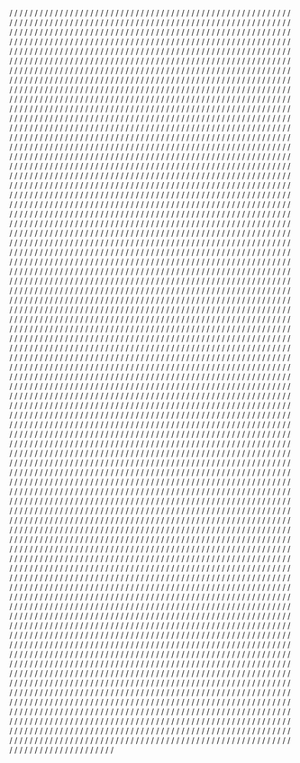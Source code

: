 /
/
/
/
/
/
/
/
/
/
/
/
/
/
/
/
/
/
/
/
/
/
/
/
/
/
/
/
/
/
/
/
/
/
/
/
/
/
/
/
/
/
/
/
/
/
/
/
/
/
/
/
/
/
/
/
/
/
/
/
/
/
/
/
/
/
/
/
/
/
/
/
/
/
/
/
/
/
/
/
/
/
/
/
/
/
/
/
/
/
/
/
/
/
/
/
/
/
/
/
/
/
/
/
/
/
/
/
/
/
/
/
/
/
/
/
/
/
/
/
/
/
/
/
/
/
/
/
/
/
/
/
/
/
/
/
/
/
/
/
/
/
/
/
/
/
/
/
/
/
/
/
/
/
/
/
/
/
/
/
/
/
/
/
/
/
/
/
/
/
/
/
/
/
/
/
/
/
/
/
/
/
/
/
/
/
/
/
/
/
/
/
/
/
/
/
/
/
/
/
/
/
/
/
/
/
/
/
/
/
/
/
/
/
/
/
/
/
/
/
/
/
/
/
/
/
/
/
/
/
/
/
/
/
/
/
/
/
/
/
/
/
/
/
/
/
/
/
/
/
/
/
/
/
/
/
/
/
/
/
/
/
/
/
/
/
/
/
/
/
/
/
/
/
/
/
/
/
/
/
/
/
/
/
/
/
/
/
/
/
/
/
/
/
/
/
/
/
/
/
/
/
/
/
/
/
/
/
/
/
/
/
/
/
/
/
/
/
/
/
/
/
/
/
/
/
/
/
/
/
/
/
/
/
/
/
/
/
/
/
/
/
/
/
/
/
/
/
/
/
/
/
/
/
/
/
/
/
/
/
/
/
/
/
/
/
/
/
/
/
/
/
/
/
/
/
/
/
/
/
/
/
/
/
/
/
/
/
/
/
/
/
/
/
/
/
/
/
/
/
/
/
/
/
/
/
/
/
/
/
/
/
/
/
/
/
/
/
/
/
/
/
/
/
/
/
/
/
/
/
/
/
/
/
/
/
/
/
/
/
/
/
/
/
/
/
/
/
/
/
/
/
/
/
/
/
/
/
/
/
/
/
/
/
/
/
/
/
/
/
/
/
/
/
/
/
/
/
/
/
/
/
/
/
/
/
/
/
/
/
/
/
/
/
/
/
/
/
/
/
/
/
/
/
/
/
/
/
/
/
/
/
/
/
/
/
/
/
/
/
/
/
/
/
/
/
/
/
/
/
/
/
/
/
/
/
/
/
/
/
/
/
/
/
/
/
/
/
/
/
/
/
/
/
/
/
/
/
/
/
/
/
/
/
/
/
/
/
/
/
/
/
/
/
/
/
/
/
/
/
/
/
/
/
/
/
/
/
/
/
/
/
/
/
/
/
/
/
/
/
/
/
/
/
/
/
/
/
/
/
/
/
/
/
/
/
/
/
/
/
/
/
/
/
/
/
/
/
/
/
/
/
/
/
/
/
/
/
/
/
/
/
/
/
/
/
/
/
/
/
/
/
/
/
/
/
/
/
/
/
/
/
/
/
/
/
/
/
/
/
/
/
/
/
/
/
/
/
/
/
/
/
/
/
/
/
/
/
/
/
/
/
/
/
/
/
/
/
/
/
/
/
/
/
/
/
/
/
/
/
/
/
/
/
/
/
/
/
/
/
/
/
/
/
/
/
/
/
/
/
/
/
/
/
/
/
/
/
/
/
/
/
/
/
/
/
/
/
/
/
/
/
/
/
/
/
/
/
/
/
/
/
/
/
/
/
/
/
/
/
/
/
/
/
/
/
/
/
/
/
/
/
/
/
/
/
/
/
/
/
/
/
/
/
/
/
/
/
/
/
/
/
/
/
/
/
/
/
/
/
/
/
/
/
/
/
/
/
/
/
/
/
/
/
/
/
/
/
/
/
/
/
/
/
/
/
/
/
/
/
/
/
/
/
/
/
/
/
/
/
/
/
/
/
/
/
/
/
/
/
/
/
/
/
/
/
/
/
/
/
/
/
/
/
/
/
/
/
/
/
/
/
/
/
/
/
/
/
/
/
/
/
/
/
/
/
/
/
/
/
/
/
/
/
/
/
/
/
/
/
/
/
/
/
/
/
/
/
/
/
/
/
/
/
/
/
/
/
/
/
/
/
/
/
/
/
/
/
/
/
/
/
/
/
/
/
/
/
/
/
/
/
/
/
/
/
/
/
/
/
/
/
/
/
/
/
/
/
/
/
/
/
/
/
/
/
/
/
/
/
/
/
/
/
/
/
/
/
/
/
/
/
/
/
/
/
/
/
/
/
/
/
/
/
/
/
/
/
/
/
/
/
/
/
/
/
/
/
/
/
/
/
/
/
/
/
/
/
/
/
/
/
/
/
/
/
/
/
/
/
/
/
/
/
/
/
/
/
/
/
/
/
/
/
/
/
/
/
/
/
/
/
/
/
/
/
/
/
/
/
/
/
/
/
/
/
/
/
/
/
/
/
/
/
/
/
/
/
/
/
/
/
/
/
/
/
/
/
/
/
/
/
/
/
/
/
/
/
/
/
/
/
/
/
/
/
/
/
/
/
/
/
/
/
/
/
/
/
/
/
/
/
/
/
/
/
/
/
/
/
/
/
/
/
/
/
/
/
/
/
/
/
/
/
/
/
/
/
/
/
/
/
/
/
/
/
/
/
/
/
/
/
/
/
/
/
/
/
/
/
/
/
/
/
/
/
/
/
/
/
/
/
/
/
/
/
/
/
/
/
/
/
/
/
/
/
/
/
/
/
/
/
/
/
/
/
/
/
/
/
/
/
/
/
/
/
/
/
/
/
/
/
/
/
/
/
/
/
/
/
/
/
/
/
/
/
/
/
/
/
/
/
/
/
/
/
/
/
/
/
/
/
/
/
/
/
/
/
/
/
/
/
/
/
/
/
/
/
/
/
/
/
/
/
/
/
/
/
/
/
/
/
/
/
/
/
/
/
/
/
/
/
/
/
/
/
/
/
/
/
/
/
/
/
/
/
/
/
/
/
/
/
/
/
/
/
/
/
/
/
/
/
/
/
/
/
/
/
/
/
/
/
/
/
/
/
/
/
/
/
/
/
/
/
/
/
/
/
/
/
/
/
/
/
/
/
/
/
/
/
/
/
/
/
/
/
/
/
/
/
/
/
/
/
/
/
/
/
/
/
/
/
/
/
/
/
/
/
/
/
/
/
/
/
/
/
/
/
/
/
/
/
/
/
/
/
/
/
/
/
/
/
/
/
/
/
/
/
/
/
/
/
/
/
/
/
/
/
/
/
/
/
/
/
/
/
/
/
/
/
/
/
/
/
/
/
/
/
/
/
/
/
/
/
/
/
/
/
/
/
/
/
/
/
/
/
/
/
/
/
/
/
/
/
/
/
/
/
/
/
/
/
/
/
/
/
/
/
/
/
/
/
/
/
/
/
/
/
/
/
/
/
/
/
/
/
/
/
/
/
/
/
/
/
/
/
/
/
/
/
/
/
/
/
/
/
/
/
/
/
/
/
/
/
/
/
/
/
/
/
/
/
/
/
/
/
/
/
/
/
/
/
/
/
/
/
/
/
/
/
/
/
/
/
/
/
/
/
/
/
/
/
/
/
/
/
/
/
/
/
/
/
/
/
/
/
/
/
/
/
/
/
/
/
/
/
/
/
/
/
/
/
/
/
/
/
/
/
/
/
/
/
/
/
/
/
/
/
/
/
/
/
/
/
/
/
/
/
/
/
/
/
/
/
/
/
/
/
/
/
/
/
/
/
/
/
/
/
/
/
/
/
/
/
/
/
/
/
/
/
/
/
/
/
/
/
/
/
/
/
/
/
/
/
/
/
/
/
/
/
/
/
/
/
/
/
/
/
/
/
/
/
/
/
/
/
/
/
/
/
/
/
/
/
/
/
/
/
/
/
/
/
/
/
/
/
/
/
/
/
/
/
/
/
/
/
/
/
/
/
/
/
/
/
/
/
/
/
/
/
/
/
/
/
/
/
/
/
/
/
/
/
/
/
/
/
/
/
/
/
/
/
/
/
/
/
/
/
/
/
/
/
/
/
/
/
/
/
/
/
/
/
/
/
/
/
/
/
/
/
/
/
/
/
/
/
/
/
/
/
/
/
/
/
/
/
/
/
/
/
/
/
/
/
/
/
/
/
/
/
/
/
/
/
/
/
/
/
/
/
/
/
/
/
/
/
/
/
/
/
/
/
/
/
/
/
/
/
/
/
/
/
/
/
/
/
/
/
/
/
/
/
/
/
/
/
/
/
/
/
/
/
/
/
/
/
/
/
/
/
/
/
/
/
/
/
/
/
/
/
/
/
/
/
/
/
/
/
/
/
/
/
/
/
/
/
/
/
/
/
/
/
/
/
/
/
/
/
/
/
/
/
/
/
/
/
/
/
/
/
/
/
/
/
/
/
/
/
/
/
/
/
/
/
/
/
/
/
/
/
/
/
/
/
/
/
/
/
/
/
/
/
/
/
/
/
/
/
/
/
/
/
/
/
/
/
/
/
/
/
/
/
/
/
/
/
/
/
/
/
/
/
/
/
/
/
/
/
/
/
/
/
/
/
/
/
/
/
/
/
/
/
/
/
/
/
/
/
/
/
/
/
/
/
/
/
/
/
/
/
/
/
/
/
/
/
/
/
/
/
/
/
/
/
/
/
/
/
/
/
/
/
/
/
/
/
/
/
/
/
/
/
/
/
/
/
/
/
/
/
/
/
/
/
/
/
/
/
/
/
/
/
/
/
/
/
/
/
/
/
/
/
/
/
/
/
/
/
/
/
/
/
/
/
/
/
/
/
/
/
/
/
/
/
/
/
/
/
/
/
/
/
/
/
/
/
/
/
/
/
/
/
/
/
/
/
/
/
/
/
/
/
/
/
/
/
/
/
/
/
/
/
/
/
/
/
/
/
/
/
/
/
/
/
/
/
/
/
/
/
/
/
/
/
/
/
/
/
/
/
/
/
/
/
/
/
/
/
/
/
/
/
/
/
/
/
/
/
/
/
/
/
/
/
/
/
/
/
/
/
/
/
/
/
/
/
/
/
/
/
/
/
/
/
/
/
/
/
/
/
/
/
/
/
/
/
/
/
/
/
/
/
/
/
/
/
/
/
/
/
/
/
/
/
/
/
/
/
/
/
/
/
/
/
/
/
/
/
/
/
/
/
/
/
/
/
/
/
/
/
/
/
/
/
/
/
/
/
/
/
/
/
/
/
/
/
/
/
/
/
/
/
/
/
/
/
/
/
/
/
/
/
/
/
/
/
/
/
/
/
/
/
/
/
/
/
/
/
/
/
/
/
/
/
/
/
/
/
/
/
/
/
/
/
/
/
/
/
/
/
/
/
/
/
/
/
/
/
/
/
/
/
/
/
/
/
/
/
/
/
/
/
/
/
/
/
/
/
/
/
/
/
/
/
/
/
/
/
/
/
/
/
/
/
/
/
/
/
/
/
/
/
/
/
/
/
/
/
/
/
/
/
/
/
/
/
/
/
/
/
/
/
/
/
/
/
/
/
/
/
/
/
/
/
/
/
/
/
/
/
/
/
/
/
/
/
/
/
/
/
/
/
/
/
/
/
/
/
/
/
/
/
/
/
/
/
/
/
/
/
/
/
/
/
/
/
/
/
/
/
/
/
/
/
/
/
/
/
/
/
/
/
/
/
/
/
/
/
/
/
/
/
/
/
/
/
/
/
/
/
/
/
/
/
/
/
/
/
/
/
/
/
/
/
/
/
/
/
/
/
/
/
/
/
/
/
/
/
/
/
/
/
/
/
/
/
/
/
/
/
/
/
/
/
/
/
/
/
/
/
/
/
/
/
/
/
/
/
/
/
/
/
/
/
/
/
/
/
/
/
/
/
/
/
/
/
/
/
/
/
/
/
/
/
/
/
/
/
/
/
/
/
/
/
/
/
/
/
/
/
/
/
/
/
/
/
/
/
/
/
/
/
/
/
/
/
/
/
/
/
/
/
/
/
/
/
/
/
/
/
/
/
/
/
/
/
/
/
/
/
/
/
/
/
/
/
/
/
/
/
/
/
/
/
/
/
/
/
/
/
/
/
/
/
/
/
/
/
/
/
/
/
/
/
/
/
/
/
/
/
/
/
/
/
/
/
/
/
/
/
/
/
/
/
/
/
/
/
/
/
/
/
/
/
/
/
/
/
/
/
/
/
/
/
/
/
/
/
/
/
/
/
/
/
/
/
/
/
/
/
/
/
/
/
/
/
/
/
/
/
/
/
/
/
/
/
/
/
/
/
/
/
/
/
/
/
/
/
/
/
/
/
/
/
/
/
/
/
/
/
/
/
/
/
/
/
/
/
/
/
/
/
/
/
/
/
/
/
/
/
/
/
/
/
/
/
/
/
/
/
/
/
/
/
/
/
/
/
/
/
/
/
/
/
/
/
/
/
/
/
/
/
/
/
/
/
/
/
/
/
/
/
/
/
/
/
/
/
/
/
/
/
/
/
/
/
/
/
/
/
/
/
/
/
/
/
/
/
/
/
/
/
/
/
/
/
/
/
/
/
/
/
/
/
/
/
/
/
/
/
/
/
/
/
/
/
/
/
/
/
/
/
/
/
/
/
/
/
/
/
/
/
/
/
/
/
/
/
/
/
/
/
/
/
/
/
/
/
/
/
/
/
/
/
/
/
/
/
/
/
/
/
/
/
/
/
/
/
/
/
/
/
/
/
/
/
/
/
/
/
/
/
/
/
/
/
/
/
/
/
/
/
/
/
/
/
/
/
/
/
/
/
/
/
/
/
/
/
/
/
/
/
/
/
/
/
/
/
/
/
/
/
/
/
/
/
/
/
/
/
/
/
/
/
/
/
/
/
/
/
/
/
/
/
/
/
/
/
/
/
/
/
/
/
/
/
/
/
/
/
/
/
/
/
/
/
/
/
/
/
/
/
/
/
/
/
/
/
/
/
/
/
/
/
/
/
/
/
/
/
/
/
/
/
/
/
/
/
/
/
/
/
/
/
/
/
/
/
/
/
/
/
/
/
/
/
/
/
/
/
/
/
/
/
/
/
/
/
/
/
/
/
/
/
/
/
/
/
/
/
/
/
/
/
/
/
/
/
/
/
/
/
/
/
/
/
/
/
/
/
/
/
/
/
/
/
/
/
/
/
/
/
/
/
/
/
/
/
/
/
/
/
/
/
/
/
/
/
/
/
/
/
/
/
/
/
/
/
/
/
/
/
/
/
/
/
/
/
/
/
/
/
/
/
/
/
/
/
/
/
/
/
/
/
/
/
/
/
/
/
/
/
/
/
/
/
/
/
/
/
/
/
/
/
/
/
/
/
/
/
/
/
/
/
/
/
/
/
/
/
/
/
/
/
/
/
/
/
/
/
/
/
/
/
/
/
/
/
/
/
/
/
/
/
/
/
/
/
/
/
/
/
/
/
/
/
/
/
/
/
/
/
/
/
/
/
/
/
/
/
/
/
/
/
/
/
/
/
/
/
/
/
/
/
/
/
/
/
/
/
/
/
/
/
/
/
/
/
/
/
/
/
/
/
/
/
/
/
/
/
/
/
/
/
/
/
/
/
/
/
/
/
/
/
/
/
/
/
/
/
/
/
/
/
/
/
/
/
/
/
/
/
/
/
/
/
/
/
/
/
/
/
/
/
/
/
/
/
/
/
/
/
/
/
/
/
/
/
/
/
/
/
/
/
/
/
/
/
/
/
/
/
/
/
/
/
/
/
/
/
/
/
/
/
/
/
/
/
/
/
/
/
/
/
/
/
/
/
/
/
/
/
/
/
/
/
/
/
/
/
/
/
/
/
/
/
/
/
/
/
/
/
/
/
/
/
/
/
/
/
/
/
/
/
/
/
/
/
/
/
/
/
/
/
/
/
/
/
/
/
/
/
/
/
/
/
/
/
/
/
/
/
/
/
/
/
/
/
/
/
/
/
/
/
/
/
/
/
/
/
/
/
/
/
/
/
/
/
/
/
/
/
/
/
/
/
/
/
/
/
/
/
/
/
/
/
/
/
/
/
/
/
/
/
/
/
/
/
/
/
/
/
/
/
/
/
/
/
/
/
/
/
/
/
/
/
/
/
/
/
/
/
/
/
/
/
/
/
/
/
/
/
/
/
/
/
/
/
/
/
/
/
/
/
/
/
/
/
/
/
/
/
/
/
/
/
/
/
/
/
/
/
/
/
/
/
/
/
/
/
/
/
/
/
/
/
/
/
/
/
/
/
/
/
/
/
/
/
/
/
/
/
/
/
/
/
/
/
/
/
/
/
/
/
/
/
/
/
/
/
/
/
/
/
/
/
/
/
/
/
/
/
/
/
/
/
/
/
/
/
/
/
/
/
/
/
/
/
/
/
/
/
/
/
/
/
/
/
/
/
/
/
/
/
/
/
/
/
/
/
/
/
/
/
/
/
/
/
/
/
/
/
/
/
/
/
/
/
/
/
/
/
/
/
/
/
/
/
/
/
/
/
/
/
/
/
/
/
/
/
/
/
/
/
/
/
/
/
/
/
/
/
/
/
/
/
/
/
/
/
/
/
/
/
/
/
/
/
/
/
/
/
/
/
/
/
/
/
/
/
/
/
/
/
/
/
/
/
/
/
/
/
/
/
/
/
/
/
/
/
/
/
/
/
/
/
/
/
/
/
/
/
/
/
/
/
/
/
/
/
/
/
/
/
/
/
/
/
/
/
/
/
/
/
/
/
/
/
/
/
/
/
/
/
/
/
/
/
/
/
/
/
/
/
/
/
/
/
/
/
/
/
/
/
/
/
/
/
/
/
/
/
/
/
/
/
/
/
/
/
/
/
/
/
/
/
/
/
/
/
/
/
/
/
/
/
/
/
/
/
/
/
/
/
/
/
/
/
/
/
/
/
/
/
/
/
/
/
/
/
/
/
/
/
/
/
/
/
/
/
/
/
/
/
/
/
/
/
/
/
/
/
/
/
/
/
/
/
/
/
/
/
/
/
/
/
/
/
/
/
/
/
/
/
/
/
/
/
/
/
/
/
/
/
/
/
/
/
/
/
/
/
/
/
/
/
/
/
/
/
/
/
/
/
/
/
/
/
/
/
/
/
/
/
/
/
/
/
/
/
/
/
/
/
/
/
/
/
/
/
/
/
/
/
/
/
/
/
/
/
/
/
/
/
/
/
/
/
/
/
/
/
/
/
/
/
/
/
/
/
/
/
/
/
/
/
/
/
/
/
/
/
/
/
/
/
/
/
/
/
/
/
/
/
/
/
/
/
/
/
/
/
/
/
/
/
/
/
/
/
/
/
/
/
/
/
/
/
/
/
/
/
/
/
/
/
/
/
/
/
/
/
/
/
/
/
/
/
/
/
/
/
/
/
/
/
/
/
/
/
/
/
/
/
/
/
/
/
/
/
/
/
/
/
/
/
/
/
/
/
/
/
/
/
/
/
/
/
/
/
/
/
/
/
/
/
/
/
/
/
/
/
/
/
/
/
/
/
/
/
/
/
/
/
/
/
/
/
/
/
/
/
/
/
/
/
/
/
/
/
/
/
/
/
/
/
/
/
/
/
/
/
/
/
/
/
/
/
/
/
/
/
/
/
/
/
/
/
/
/
/
/
/
/
/
/
/
/
/
/
/
/
/
/
/
/
/
/
/
/
/
/
/
/
/
/
/
/
/
/
/
/
/
/
/
/
/
/
/
/
/
/
/
/
/
/
/
/
/
/
/
/
/
/
/
/
/
/
/
/
/
/
/
/
/
/
/
/
/
/
/
/
/
/
/
/
/
/
/
/
/
/
/
